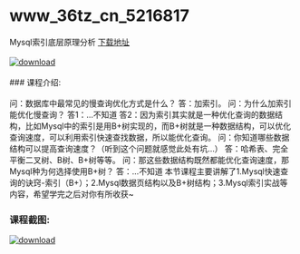 # www_36tz_cn_5216817
Mysql索引底层原理分析
[下载地址](http://www.36tz.cn/article/5216817 "下载地址")
<br/></br>[![download](http://36tz.cn/muke_img/2020_12_2-33-300x179.png "下载地址")](http://www.36tz.cn/article/5216817 "下载地址")
<br/></br>### 课程介绍:<br/></br>问：数据库中最常见的慢查询优化方式是什么？ 答：加索引。 问：为什么加索引能优化慢查询？ 答1：...不知道 答2：因为索引其实就是一种优化查询的数据结构，比如Mysql中的索引是用B+树实现的，而B+树就是一种数据结构，可以优化查询速度，可以利用索引快速查找数据，所以能优化查询。 问：你知道哪些数据结构可以提高查询速度？（听到这个问题就感觉此处有坑...） 答：哈希表、完全平衡二叉树、B树、B+树等等。 问：那这些数据结构既然都能优化查询速度，那Mysql种为何选择使用B+树？ 答：...不知道
本节课程主要讲解了1.Mysql快速查询的诀窍-索引（B+）；2.Mysql数据页结构以及B+树结构；3.Mysql索引实战等内容，希望学完之后对你有所收获~

### 课程截图:
[![download](http://36tz.cn/muke_img/2020_12_1-35.png "下载地址")](http://www.36tz.cn/article/5216817 "下载地址")
